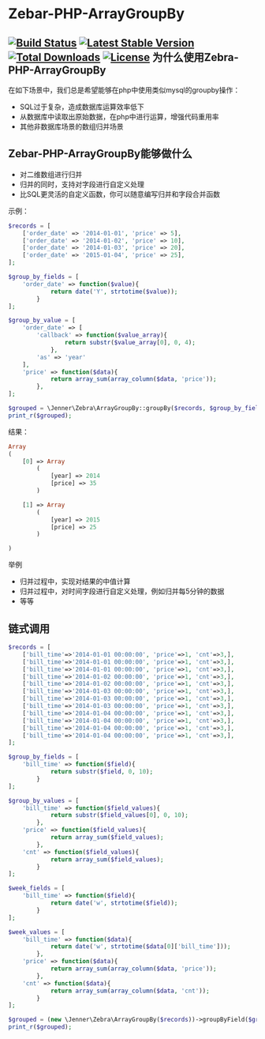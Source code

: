 Zebar-PHP-ArrayGroupBy
=================
[![Build Status](https://img.shields.io/travis/jenner/array_group_by/master.svg?style=flat)](https://travis-ci.org/jenner/array_group_by)
[![Latest Stable Version](http://img.shields.io/packagist/v/jenner/array_group_by.svg?style=flat)](https://packagist.org/packages/jenner/array_group_by)
[![Total Downloads](https://img.shields.io/packagist/dt/jenner/array_group_by.svg?style=flat)](https://packagist.org/packages/jenner/array_group_by)
[![License](https://img.shields.io/packagist/l/jenner/array_group_by.svg?style=flat)](https://packagist.org/packages/jenner/array_group_by)
为什么使用Zebra-PHP-ArrayGroupBy
----------------------
在如下场景中，我们总是希望能够在php中使用类似mysql的groupby操作：
+ SQL过于复杂，造成数据库运算效率低下
+ 从数据库中读取出原始数据，在php中进行运算，增强代码重用率
+ 其他非数据库场景的数组归并场景

Zebar-PHP-ArrayGroupBy能够做什么
----------------------
+ 对二维数组进行归并
+ 归并的同时，支持对字段进行自定义处理
+ 比SQL更灵活的自定义函数，你可以随意编写归并和字段合并函数

示例：
```php
$records = [
    ['order_date' => '2014-01-01', 'price' => 5],
    ['order_date' => '2014-01-02', 'price' => 10],
    ['order_date' => '2014-01-03', 'price' => 20],
    ['order_date' => '2015-01-04', 'price' => 25],
];

$group_by_fields = [
    'order_date' => function($value){
            return date('Y', strtotime($value));
        }
];

$group_by_value = [
    'order_date' => [
        'callback' => function($value_array){
                return substr($value_array[0], 0, 4);
            },
        'as' => 'year'
    ],
    'price' => function($data){
            return array_sum(array_column($data, 'price'));
        },
];

$grouped = \Jenner\Zebra\ArrayGroupBy::groupBy($records, $group_by_fields, $group_by_value);
print_r($grouped);
```

结果：
```php
Array
(
    [0] => Array
        (
            [year] => 2014
            [price] => 35
        )

    [1] => Array
        (
            [year] => 2015
            [price] => 25
        )

)
```

举例
+ 归并过程中，实现对结果的中值计算
+ 归并过程中，对时间字段进行自定义处理，例如归并每5分钟的数据
+ 等等


链式调用
-----------------------
```php
$records = [
    ['bill_time'=>'2014-01-01 00:00:00', 'price'=>1, 'cnt'=>3,],
    ['bill_time'=>'2014-01-01 00:00:00', 'price'=>1, 'cnt'=>3,],
    ['bill_time'=>'2014-01-01 00:00:00', 'price'=>1, 'cnt'=>3,],
    ['bill_time'=>'2014-01-02 00:00:00', 'price'=>1, 'cnt'=>3,],
    ['bill_time'=>'2014-01-02 00:00:00', 'price'=>1, 'cnt'=>3,],
    ['bill_time'=>'2014-01-03 00:00:00', 'price'=>1, 'cnt'=>3,],
    ['bill_time'=>'2014-01-03 00:00:00', 'price'=>1, 'cnt'=>3,],
    ['bill_time'=>'2014-01-03 00:00:00', 'price'=>1, 'cnt'=>3,],
    ['bill_time'=>'2014-01-04 00:00:00', 'price'=>1, 'cnt'=>3,],
    ['bill_time'=>'2014-01-04 00:00:00', 'price'=>1, 'cnt'=>3,],
    ['bill_time'=>'2014-01-04 00:00:00', 'price'=>1, 'cnt'=>3,],
    ['bill_time'=>'2014-01-04 00:00:00', 'price'=>1, 'cnt'=>3,],
];

$group_by_fields = [
    'bill_time' => function($field){
            return substr($field, 0, 10);
        }
];

$group_by_values = [
    'bill_time' => function($field_values){
            return substr($field_values[0], 0, 10);
        },
    'price' => function($field_values){
            return array_sum($field_values);
        },
    'cnt' => function($field_values){
            return array_sum($field_values);
        }
];

$week_fields = [
    'bill_time' => function($field){
            return date('w', strtotime($field));
        }
];

$week_values = [
    'bill_time' => function($data){
            return date('w', strtotime($data[0]['bill_time']));
        },
    'price' => function($data){
            return array_sum(array_column($data, 'price'));
        },
    'cnt' => function($data){
            return array_sum(array_column($data, 'cnt'));
        }
];

$grouped = (new \Jenner\Zebra\ArrayGroupBy($records))->groupByField($group_by_fields)->groupByValue($group_by_values)->groupByField($week_fields)->groupByValue($week_values)->get();
print_r($grouped);
```